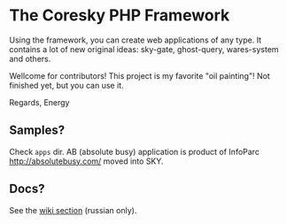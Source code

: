 
# The Coresky PHP Framework

Using the framework, you can create web applications of any type. It contains a lot of new original ideas:
sky-gate, ghost-query, wares-system and others.

Wellcome for contributors!
This project is my favorite "oil painting"! Not finished yet, but you can use it.

Regards,
Energy

## Samples?

Check `apps` dir. AB (absolute busy) application is product of InfoParc http://absolutebusy.com/ moved into SKY.

## Docs?

See the [wiki section](https://github.com/energy-coresky/air/wiki) (russian only).
